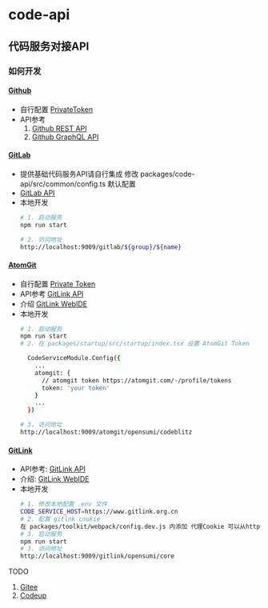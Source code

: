 # code-api

## 代码服务对接API

### 如何开发
#### [Github](https://github.com/)
- 自行配置 [PrivateToken](https://github.com/settings/tokens/new?scopes=repo&description=codeblitz)
- API参考
  1. [Github REST API](https://docs.github.com/zh/rest)
  2. [Github GraphQL API](https://docs.github.com/zh/graphql)
#### [GitLab](https://gitlab.cn/)
- 提供基础代码服务API请自行集成 修改 packages/code-api/src/common/config.ts 默认配置
- [GitLab API](https://docs.gitlab.com/ee/api/)
- 本地开发
  ```bash
  # 1. 启动服务
  npm run start

  # 2. 访问地址
  http://localhost:9009/gitlab/${group}/${name}
  ```
#### [AtomGit](https://atomgit.com/)
- 自行配置 [Private Token](https://atomgit.com/-/profile/tokens)
- API参考 [GitLink API](https://www.gitlink.org.cn/docs/api#introduction)
- 介绍 [GitLink WebIDE](https://help.gitlink.org.cn/%E4%BB%A3%E7%A0%81%E5%BA%93%E7%AE%A1%E7%90%86/WebIDE)
- 本地开发
  ```bash
  # 1. 启动服务
  npm run start
  # 2. 在 packages/startup/src/startup/index.tsx 设置 AtomGit Token

    CodeServiceModule.Config({
      ...
      atomgit: {
        // atomgit token https://atomgit.com/-/profile/tokens
        token: 'your token'
      }
      ...
    })

  # 3. 访问地址
  http://localhost:9009/atomgit/opensumi/codeblitz
  ```
#### [GitLink](https://www.gitlink.org.cn/)  
- API参考: [GitLink API](https://www.gitlink.org.cn/docs/api#introduction)
- 介绍: [GitLink WebIDE](https://help.gitlink.org.cn/%E4%BB%A3%E7%A0%81%E5%BA%93%E7%AE%A1%E7%90%86/WebIDE)
- 本地开发
  ```bash
  # 1. 修改本地配置 .env 文件
  CODE_SERVICE_HOST=https://www.gitlink.org.cn
  # 2. 配置 gitlnk cookie  
  在 packages/toolkit/webpack/config.dev.js 内添加 代理Cookie 可以从https://www.gitlink.org.cn 任意响应头中获取
  # 3. 启动服务
  npm run start
  # 3. 访问地址
  http://localhost:9009/gitlink/opensumi/core
  ```

TODO
1. [Gitee](https://gitee.com/)
2. [Codeup](https://codeup.aliyun.com)


 